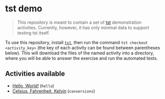 # tst demo

> This repository is meant to contain a set of
> [tst](https://github.com/daltonserey/tst) demonstration
> activities. Currently, however, it has only minimal data to
> support testing tst itself.

To use this repository, install
[`tst`](https://github.com/daltonserey/tst), then run the command
`tst checkout <activity_key>` (the key of each activity can be found
between parentheses below). This will download the files of the
named activity into a directory, where you will be able to answer
the exercise and run the automated tests.


## Activities available

- [Hello, World!](hello/hello.md) (`hello`)
- [Celsius, Fahrenheit, Kelvin](conversions/conversions.md) (`conversions`)
